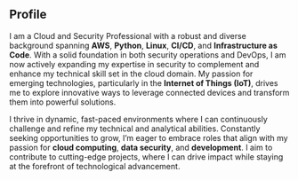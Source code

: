 ## **Profile**

I am a Cloud and Security Professional with a robust and diverse background spanning **AWS**, **Python**, **Linux**, **CI/CD**, and **Infrastructure as Code**. With a solid foundation in both security operations and DevOps, I am now actively expanding my expertise in security to complement and enhance my technical skill set in the cloud domain. My passion for emerging technologies, particularly in the **Internet of Things (IoT)**, drives me to explore innovative ways to leverage connected devices and transform them into powerful solutions. 

I thrive in dynamic, fast-paced environments where I can continuously challenge and refine my technical and analytical abilities. Constantly seeking opportunities to grow, I’m eager to embrace roles that align with my passion for **cloud computing**, **data security**, and **development**. I aim to contribute to cutting-edge projects, where I can drive impact while staying at the forefront of technological advancement.
